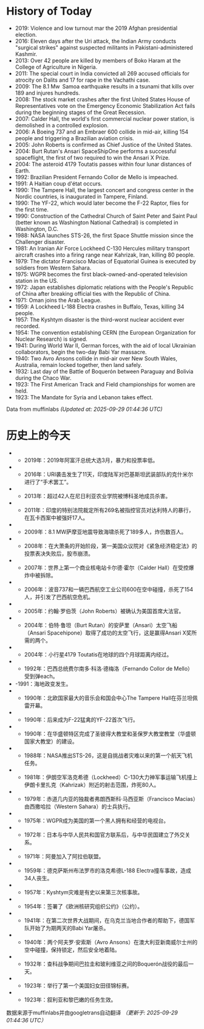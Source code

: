 # History of Today 

- 2019: Violence and low turnout mar the 2019 Afghan presidential election.
- 2016: Eleven days after the Uri attack, the Indian Army conducts "surgical strikes" against suspected militants in Pakistani-administered Kashmir.
- 2013: Over 42 people are killed by members of Boko Haram at the College of Agriculture in Nigeria.
- 2011: The special court in India convicted all 269 accused officials for atrocity on Dalits and 17 for rape in the Vachathi case.
- 2009: The 8.1 Mw  Samoa earthquake results in a tsunami that kills over 189 and injures hundreds.
- 2008: The stock market crashes after the first United States House of Representatives vote on the Emergency Economic Stabilization Act fails during the beginning stages of the Great Recession.
- 2007: Calder Hall, the world's first commercial nuclear power station, is demolished in a controlled explosion.
- 2006: A Boeing 737 and an Embraer 600 collide in mid-air, killing 154 people and triggering a Brazilian aviation crisis.
- 2005: John Roberts is confirmed as Chief Justice of the United States.
- 2004: Burt Rutan's Ansari SpaceShipOne performs a successful spaceflight, the first of two required to win the Ansari X Prize.
- 2004: The asteroid 4179 Toutatis passes within four lunar distances of Earth.
- 1992: Brazilian President Fernando Collor de Mello is impeached.
- 1991: A Haitian coup d'état occurs.
- 1990: The Tampere Hall, the largest concert and congress center in the Nordic countries, is inaugurated in Tampere, Finland.
- 1990: The YF-22, which would later become the F-22 Raptor, flies for the first time.
- 1990: Construction of the Cathedral Church of Saint Peter and Saint Paul (better known as Washington National Cathedral) is completed in Washington, D.C.
- 1988: NASA launches STS-26, the first Space Shuttle mission since the Challenger disaster.
- 1981: An Iranian Air Force Lockheed C-130 Hercules military transport aircraft crashes into a firing range near Kahrizak, Iran, killing 80 people.
- 1979: The dictator Francisco Macias of Equatorial Guinea is executed by soldiers from Western Sahara.
- 1975: WGPR becomes the first black-owned-and-operated television station in the US.
- 1972: Japan establishes diplomatic relations with the People's Republic of China after breaking official ties with the Republic of China.
- 1971: Oman joins the Arab League.
- 1959: A Lockheed L-188 Electra crashes in Buffalo, Texas, killing 34 people.
- 1957: The Kyshtym disaster is the third-worst nuclear accident ever recorded.
- 1954: The convention establishing CERN (the European Organization for Nuclear Research) is signed.
- 1941: During World War II, German forces, with the aid of local Ukrainian collaborators, begin the two-day Babi Yar massacre.
- 1940: Two Avro Ansons collide in mid-air over New South Wales, Australia, remain locked together, then land safely.
- 1932: Last day of the Battle of Boquerón between Paraguay and Bolivia during the Chaco War.
- 1923: The First American Track and Field championships for women are held.
- 1923: The Mandate for Syria and Lebanon takes effect.

Data from muffinlabs
*(Updated at: 2025-09-29 01:44:36 UTC)*

# 历史上的今天 

- -  2019年：2019年阿富汗总统大选3月，暴力和投票率低。
- -  2016年：URI袭击发生了11天，印度陆军对巴基斯坦武装部队的克什米尔进行了“手术罢工”。
- -  2013年：超过42人在尼日利亚农业学院被博科圣地成员杀害。
- -  2011年：印度的特别法院裁定所有269名被指控官员对达利特人的暴行，在瓦卡西案中被强奸17人。
- -  2009年：8.1 MW萨摩亚地震导致海啸杀死了189多人，炸伤数百人。
- -  2008年：在大萧条的开始阶段，第一美国众议院对《紧急经济稳定法》的投票表决失败后，股市崩溃。
- -  2007年：世界上第一个商业核电站卡尔德·霍尔（Calder Hall）在受控爆炸中被拆除。
- -  2006年：波音737和一辆巴西航空工业公司600在空中碰撞，杀死了154人，并引发了巴西航空危机。
- -  2005年：约翰·罗伯茨（John Roberts）被确认为美国首席大法官。
- -  2004年：伯特·鲁坦（Burt Rutan）的安萨里（Ansari）太空飞船（Ansari Spacehipone）取得了成功的太空飞行，这是赢得Ansari X奖所需的两个。
- -  2004年：小行星4179 Toutatis在地球的四个月球距离内经过。
- -  1992年：巴西总统费尔南多·科洛·德梅洛（Fernando Collor de Mello）受到弹each。
- -1991：海地政变发生。
- -  1990年：北欧国家最大的音乐会和国会中心The Tampere Hall在芬兰坦佩雷开幕。
- -  1990年：后来成为F-22猛禽的YF-22首次飞行。
- -  1990年：在华盛顿特区完成了圣彼得大教堂和圣保罗大教堂教堂（华盛顿国家大教堂）的建设。
- -  1988年：NASA推出STS-26，这是自挑战者灾难以来的第一个航天飞机任务。
- -  1981年：伊朗空军洛克希德（Lockheed）C-130大力神军事运输飞机撞上伊朗卡里扎克（Kahrizak）附近的射击范围，炸死80人。
- -  1979年：赤道几内亚的独裁者弗朗西斯科·马西亚斯（Francisco Macias）由西撒哈拉（Western Sahara）的士兵执行。
- -  1975年：WGPR成为美国的第一个黑人拥有和经营的电视台。
- -  1972年：日本与中华人民共和国官方联系后，与中华民国建立了外交关系。
- -  1971年：阿曼加入了阿拉伯联盟。
- -  1959年：德克萨斯州布法罗市的洛克希德L-188 Electra撞车事故，造成34人丧生。
- -  1957年：Kyshtym灾难是有史以来第三次核事故。
- -  1954年：签署了《欧洲核研究组织公约》（公约）。
- -  1941年：在第二次世界大战期间，在乌克兰当地合作者的帮助下，德国军队开始了为期两天的Babi Yar屠杀。
- -  1940年：两个阿夫罗·安索斯（Avro Ansons）在澳大利亚新南威尔士州的空中碰撞，保持锁定，然后安全地着陆。
- -  1932年：查科战争期间巴拉圭和玻利维亚之间的Boquerón战役的最后一天。
- -  1923年：举行了第一个美国妇女田径锦标赛。
- -  1923年：叙利亚和黎巴嫩的任务生效。

数据来源于muffinlabs并由googletrans自动翻译
*（更新于: 2025-09-29 01:44:36 UTC）*